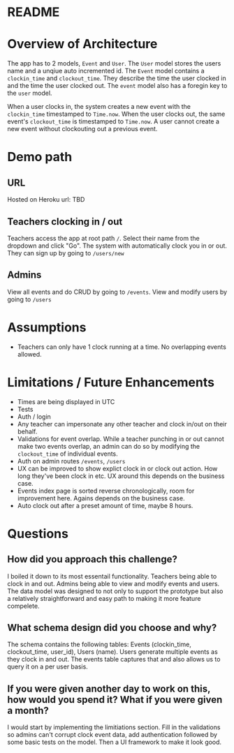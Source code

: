 # README

# Overview of Architecture
The app has to 2 models, `Event` and `User`. The `User` model stores the users name and a unqiue auto incremented id. The `Event` model contains a `clockin_time` and `clockout_time`. They describe the time the user clocked in and the time the user clocked out. The `event` model also has a foregin key to the `user` model.

When a user clocks in, the system creates a new event with the `clockin_time`  timestamped to `Time.now`. When the user clocks out, the same event's `clockout_time` is timestamped to `Time.now`. A user cannot create a new event without clockouting out a previous event.

# Demo path
## URL
Hosted on Heroku
url: TBD

## Teachers clocking in / out
Teachers access the app at root path `/`. Select their name from the dropdown and click "Go". The system with automatically clock you in or out. They can sign up by going to `/users/new`

## Admins
View all events and do CRUD by going to `/events`. View and modify users by going to `/users`

# Assumptions
- Teachers can only have 1 clock running at a time. No overlapping events allowed.

# Limitations / Future Enhancements
- Times are being displayed in UTC
- Tests
- Auth / login
- Any teacher can impersonate any other teacher and clock in/out on their behalf.
- Validations for event overlap. While a teacher punching in or out cannot make two events overlap, an admin can do so by modifying the `clockout_time` of individual events.
- Auth on admin routes `/events`, `/users`
- UX can be improved to show explict clock in or clock out action. How long they've been clock in etc. UX around this depends on the business case.
- Events index page is sorted reverse chronologically, room for improvement here. Agains depends on the business case.
- Auto clock out after a preset amount of time, maybe 8 hours.

# Questions
## How did you approach this challenge?
I boiled it down to its most essentail functionality. Teachers being able to clock in and out. Admins being able to view and modify events and users. The data model was designed to not only to support the prototype but also a relatively straightforward and easy path to making it more feature compelete.

## What schema design did you choose and why?
The schema contains the following tables: Events (clockin_time, clockout_time, user_id), Users (name). Users generate multiple events as they clock in and out. The events table captures that and also allows us to query it on a per user basis.

## If you were given another day to work on this, how would you spend it? What if you were given a month?
I would start by implementing the limitiations section. Fill in the validations so admins can't corrupt clock event data, add authentication followed by some basic tests on the model. Then a UI framework to make it look good.